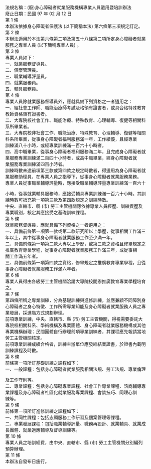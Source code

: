 法規名稱：(廢)身心障礙者就業服務機構專業人員遴用暨培訓辦法  
廢止日期：民國 97 年 02 月 12 日  
第 1 條  
本辦法依據身心障礙者保護法 (以下簡稱本法) 第六條第三項規定訂定。  
第 2 條  
本辦法適用於本法第六條第二項及第五十八條第二項所定身心障礙者就業  
服務之專業人員 (以下簡稱專業人員) 。  
第 3 條  
專業人員如下：  
一、就業服務督導員。  
二、個案管理員。  
三、職業輔導評量員。  
四、就業服務員。  
五、輔具服務員。  
第 4 條  
專業人員除就業服務督導員外，應就具備下列資格之一者遴用之：  
一、經社會工作師、職能治療師考試及格領有證書者，或具合格特殊教育  
教師資格領有證書者。  
二、大專院校社會工作、職能治療、特殊教育、心理輔導、復健等相關科  
系所畢業者。  
三、大專院校非社會工作、職能治療、特殊教育、心理輔導、復健等相關  
科系所畢業，從事身心障礙者福利服務滿一年，工作績優，且經專業  
訓練滿八十小時，或經專業訓練滿一百六十小時者。  
四、高中職畢業，從事身心障礙者福利服務滿二年，且完成身心障礙者就  
業服務專業訓練滿二百四十小時者，或高中職畢業，經身心障礙者就  
業服務專業訓練滿四百小時者。  
訓練時數未達前項第三款或第四款之規定時數者，得遴用為身心障礙者就  
業服務助理員，在專業人員之指導下，從事身心障礙者就業服務業務。  
專業人員從事職業輔導評量時，應接受職業輔導評量專業訓練滿一百六十  


小時，從事就業輔具服務時，應接受輔具專業訓練滿一百六十小時。其訓  
練時數可抵充第一項第三款及第四款規定之訓練時數。  
中央、直轄市、縣 (市) 勞工主管機關應依據專業人員經歷、訓練資歷及  
專業職別，核定其應接受之基礎訓練課程。  
第 5 條  
就業服務督導員，應就具備下列資格之一者遴用之：  
一、具備前條第一項第一款或第二款研究所以上學歷，從事相關工作滿三  
年以上，其中從事身心障礙者就業服務工作至少滿一年。  
二、具備前條第一項第二款大專以上學歷，或第三款之資格且修畢規定之  
推廣教育專業學程，從事身心障礙者就業服務工作滿三年，或從事相  
關工作滿五年者。  
三、具備前條第一項第四款之資格，修畢規定之推廣教育專業學程，且從  
事身心障礙者就業服務工作滿六年者。  
第 6 條  
專業人員得由各級勞工主管機關洽請大專院校開辦推廣教育專業學程培育  
之。  
第 7 條  
第四條所稱之專業訓練，分為基礎訓練與進修訓練，並應兼顧不同障別身  
心障礙者之身心特徵、工作所需專業知能及身心障礙者就業服務人員之專  
業發展，採進階方式規劃辦理。  
前項專業訓練，中央、直轄市、縣 (市) 勞工主管機關，得視需要委託大  
專院校相關科系、學術機構及專業團體、身心障礙者就業服務機構或其他  
專業機構辦理；民間團體自行辦理前項專業訓練者，其課程應先報請當地  
勞工主管機關核定。  
前項專業訓練成績合格者，訓練主辦單位應發給結業證書，於證書內載明  
訓練課程及時數。  
第 8 條  
前條第一項所訂基礎訓練之課程如下：  
一、一般課程：包括身心障礙者就業服務相關法規、勞工法規、專業倫理  


及工作守則等。  
二、專業課程：包括身心障礙專業課程、社會工作專業課程、諮商輔導專  
業課程及身心障礙者社區化就業服務專業課程、會談技巧、同理心訓  
練等。  
第 9 條  
前條第一項所訂進修訓練之課程如下：  
一、共同性課程：包括志願服務工作研習及個案管理等課程。  
二、專業發展課程：包括職業輔導評量、職務再設計、就業輔具、就業成  
長團體、就業適應輔導及督導訓練等。  
第 10 條  
專業人員之培訓經費，由中央、直轄市、縣 (市) 勞工主管機關分別編列  
預算辦理。  
第 11 條  
本辦法自發布日施行。  


